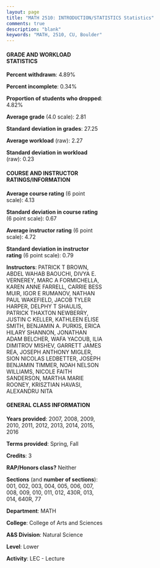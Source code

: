 ```yaml
---
layout: page
title: "MATH 2510: INTRODUCTION/STATISTICS Statistics"
comments: true
description: "blank"
keywords: "MATH, 2510, CU, Boulder"
--- 
```

<head>
<script src="https://ajax.googleapis.com/ajax/libs/jquery/2.1.3/jquery.min.js"></script>
<script src="https://dl.dropboxusercontent.com/s/pc42nxpaw1ea4o9/highcharts.js?dl=0"></script>
<!-- <script src="../assets/js/highcharts.js"></script> -->
<style type="text/css">@font-face {
	font-family: "Bebas Neue";
	src: url(https://www.filehosting.org/file/details/544349/BebasNeue%20Regular.otf) format("opentype");
	}
	h1.Bebas { 
		font-family: "Bebas Neue", Verdana, Tahoma;
	}
</style>
</head>
<body>
	<div id="container" style="float: right; width: 45%; height: 88%; margin-left: 2.5%; margin-right: 2.5%;"></div>
	<script language="JavaScript">
		$(document).ready(function() {
		var chart = {type: 'column'};
		var title = {text: 'Grade Distribution'};
		var xAxis = {categories: ['A','B','C','D','F'],crosshair: true};
		var yAxis = {min: 0,title: {text: 'Percentage'}};
		var tooltip = {headerFormat: '<center><b><span style="font-size:20px">{point.key}</span></b></center>',
		               pointFormat: '<td style="padding:0"><b>{point.y:.1f}%</b></td>',
		               footerFormat: '</table>',shared: true,useHTML: true};
		var plotOptions = {column: {pointPadding: 0.0,borderWidth: 0}};  
		var credits = {enabled: false};var series= [{name: 'Percent',data: [30.95,37.57,21.34,5.91,4.23,]}];
		var json = {};
		json.chart = chart;
		json.title = title;
		json.tooltip = tooltip;
		json.xAxis = xAxis;
		json.yAxis = yAxis;  
		json.series = series;
		json.plotOptions = plotOptions;  
		json.credits = credits;
		$('#container').highcharts(json);
	});
	</script>
</body>
			   
#### GRADE AND WORKLOAD STATISTICS

**Percent withdrawn**: 4.89%

**Percent incomplete**: 0.34%

**Proportion of students who dropped**: 4.82%

**Average grade** (4.0 scale): 2.81

**Standard deviation in grades**: 27.25

**Average workload** (raw): 2.27

**Standard deviation in workload** (raw): 0.23

#### COURSE AND INSTRUCTOR RATINGS/INFORMATION

**Average course rating** (6 point scale): 4.13

**Standard deviation in course rating** (6 point scale): 0.67

**Average instructor rating** (6 point scale): 4.72

**Standard deviation in instructor rating** (6 point scale): 0.79

**Instructors**: PATRICK T BROWN, ABDEL WAHAB BAOUCHI, DIVYA E. VERNEREY, MARC A FORMICHELLA, KAREN ANNE FARRELL, CARRIE BESS MUIR, IGOR E RUMANOV, NATHAN PAUL WAKEFIELD, JACOB TYLER HARPER, DELPHY T SHAULIS, PATRICK THAXTON NEWBERRY, JUSTIN C KELLER, KATHLEEN ELISE SMITH, BENJAMIN A. PURKIS, ERICA HILARY SHANNON, JONATHAN ADAM BELCHER, WAFA YACOUB, ILIA DIMITROV MISHEV, GARRETT JAMES REA, JOSEPH ANTHONY MIGLER, SION NICOLAS LEDBETTER, JOSEPH BENJAMIN TIMMER, NOAH NELSON WILLIAMS, NICOLE FAITH SANDERSON, MARTHA MARIE ROONEY, KRISZTIAN HAVASI, ALEXANDRU NITA

#### GENERAL CLASS INFORMATION

**Years provided**: 2007, 2008, 2009, 2010, 2011, 2012, 2013, 2014, 2015, 2016

**Terms provided**: Spring, Fall

**Credits**: 3

**RAP/Honors class?** Neither

**Sections** (and **number of sections**): 001, 002, 003, 004, 005, 006, 007, 008, 009, 010, 011, 012, 430R, 013, 014, 640R, 77

**Department**: MATH

**College**: College of Arts and Sciences

**A&S Division**: Natural Science

**Level**: Lower

**Activity**: LEC - Lecture